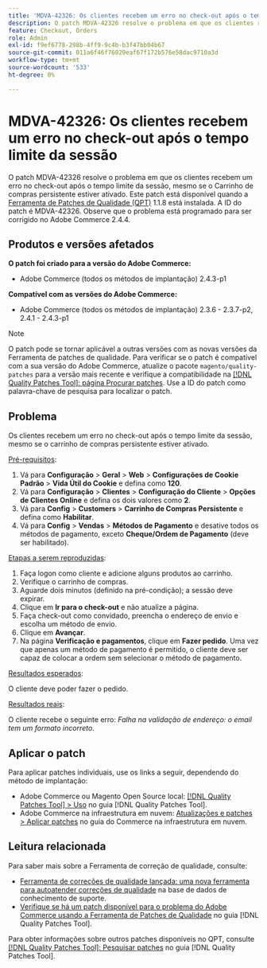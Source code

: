 ```yaml
---
title: 'MDVA-42326: Os clientes recebem um erro no check-out após o tempo limite da sessão'
description: O patch MDVA-42326 resolve o problema em que os clientes recebem um erro no check-out após o tempo limite da sessão, mesmo se o Carrinho de compras persistente estiver ativado. Este patch está disponível quando a [Ferramenta de correções de qualidade (QPT)](https://experienceleague.adobe.com/en/docs/commerce-operations/tools/quality-patches-tool/quality-patches-tool-to-self-serve-quality-patches) 1.1.8 está instalada. A ID do patch é MDVA-42326. Observe que o problema está programado para ser corrigido no Adobe Commerce 2.4.4.
feature: Checkout, Orders
role: Admin
exl-id: f9ef6778-298b-4ff9-9c4b-b3f47bb04b67
source-git-commit: 011a6f46f76029eaf67f172b576e58dac9710a3d
workflow-type: tm+mt
source-wordcount: '533'
ht-degree: 0%

---
```


# MDVA-42326: Os clientes recebem um erro no check-out após o tempo limite da sessão

O patch MDVA-42326 resolve o problema em que os clientes recebem um erro no check-out após o tempo limite da sessão, mesmo se o Carrinho de compras persistente estiver ativado. Este patch está disponível quando a [Ferramenta de Patches de Qualidade (QPT)](https://experienceleague.adobe.com/en/docs/commerce-operations/tools/quality-patches-tool/quality-patches-tool-to-self-serve-quality-patches) 1.1.8 está instalada. A ID do patch é MDVA-42326. Observe que o problema está programado para ser corrigido no Adobe Commerce 2.4.4.

## Produtos e versões afetados

**O patch foi criado para a versão do Adobe Commerce:**

* Adobe Commerce (todos os métodos de implantação) 2.4.3-p1

**Compatível com as versões do Adobe Commerce:**

* Adobe Commerce (todos os métodos de implantação) 2.3.6 - 2.3.7-p2, 2.4.1 - 2.4.3-p1

>[!NOTE]
>
>O patch pode se tornar aplicável a outras versões com as novas versões da Ferramenta de patches de qualidade. Para verificar se o patch é compatível com a sua versão do Adobe Commerce, atualize o pacote `magento/quality-patches` para a versão mais recente e verifique a compatibilidade na [[!DNL Quality Patches Tool]: página Procurar patches](https://experienceleague.adobe.com/en/docs/commerce-operations/tools/quality-patches-tool/quality-patches-tool-to-self-serve-quality-patches). Use a ID do patch como palavra-chave de pesquisa para localizar o patch.

## Problema

Os clientes recebem um erro no check-out após o tempo limite da sessão, mesmo se o carrinho de compras persistente estiver ativado.

<u>Pré-requisitos</u>:

1. Vá para **Configuração** > **Geral** > **Web** > **Configurações de Cookie Padrão** > **Vida Útil do Cookie** e defina como **120**.
1. Vá para **Configuração** > **Clientes** > **Configuração do Cliente** > **Opções de Clientes Online** e defina os dois valores como **2**.
1. Vá para **Config** > **Customers** > **Carrinho de Compras Persistente** e defina como **Habilitar**.
1. Vá para **Config** > **Vendas** > **Métodos de Pagamento** e desative todos os métodos de pagamento, exceto **Cheque/Ordem de Pagamento** (deve ser habilitado).

<u>Etapas a serem reproduzidas</u>:

1. Faça logon como cliente e adicione alguns produtos ao carrinho.
1. Verifique o carrinho de compras.
1. Aguarde dois minutos (definido na pré-condição); a sessão deve expirar.
1. Clique em **Ir para o check-out** e não atualize a página.
1. Faça check-out como convidado, preencha o endereço de envio e escolha um método de envio.
1. Clique em **Avançar**.
1. Na página **Verificação e pagamentos**, clique em **Fazer pedido**. Uma vez que apenas um método de pagamento é permitido, o cliente deve ser capaz de colocar a ordem sem selecionar o método de pagamento.

<u>Resultados esperados</u>:

O cliente deve poder fazer o pedido.

<u>Resultados reais</u>:

O cliente recebe o seguinte erro: *Falha na validação de endereço: o email tem um formato incorreto*.

## Aplicar o patch

Para aplicar patches individuais, use os links a seguir, dependendo do método de implantação:

* Adobe Commerce ou Magento Open Source local: [[!DNL Quality Patches Tool] > Uso](/help/tools/quality-patches-tool/usage.md) no guia [!DNL Quality Patches Tool].
* Adobe Commerce na infraestrutura em nuvem: [Atualizações e patches > Aplicar patches](https://experienceleague.adobe.com/docs/commerce-cloud-service/user-guide/develop/upgrade/apply-patches.html) no guia do Commerce na infraestrutura em nuvem.

## Leitura relacionada

Para saber mais sobre a Ferramenta de correção de qualidade, consulte:

* [Ferramenta de correções de qualidade lançada: uma nova ferramenta para autoatender correções de qualidade](https://experienceleague.adobe.com/en/docs/commerce-operations/tools/quality-patches-tool/quality-patches-tool-to-self-serve-quality-patches) na base de dados de conhecimento de suporte.
* [Verifique se há um patch disponível para o problema do Adobe Commerce usando a Ferramenta de Patches de Qualidade](/help/tools/quality-patches-tool/patches-available-in-qpt/check-patch-for-magento-issue-with-magento-quality-patches.md) no guia [!DNL Quality Patches Tool].

Para obter informações sobre outros patches disponíveis no QPT, consulte [[!DNL Quality Patches Tool]: Pesquisar patches](https://experienceleague.adobe.com/tools/commerce-quality-patches/index.html) no guia [!DNL Quality Patches Tool].
